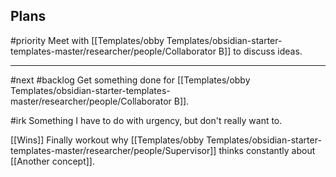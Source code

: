 ## Plans
#priority Meet with [[Templates/obby Templates/obsidian-starter-templates-master/researcher/people/Collaborator B]] to discuss ideas.

---

#next #backlog Get something done for [[Templates/obby Templates/obsidian-starter-templates-master/researcher/people/Collaborator B]].

#irk Something I have to do with urgency, but don't really want to.

[[Wins]] Finally workout why [[Templates/obby Templates/obsidian-starter-templates-master/researcher/people/Supervisor]] thinks constantly about [[Another concept]].